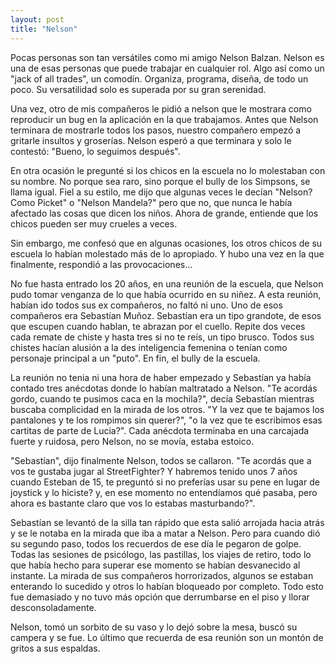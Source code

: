 ```yaml
---
layout: post
title: "Nelson"
---
```


Pocas personas son tan versátiles como mi amigo Nelson Balzan. Nelson es una de
esas personas que puede trabajar en cualquier rol. Algo así como un "jack of
all trades", un comodín. Organiza, programa, diseña, de todo un poco. Su
versatilidad solo es superada por su gran serenidad.

Una vez, otro de mis compañeros le pidió a nelson que le mostrara como
reproducir un bug en la aplicación en la que trabajamos. Antes que Nelson
terminara de mostrarle todos los pasos, nuestro compañero empezó a gritarle
insultos y groserías. Nelson esperó a que terminara y solo le contestó: "Bueno,
lo seguimos después".

En otra ocasión le pregunté si los chicos en la escuela no lo molestaban con su
nombre. No porque sea raro, sino porque el bully de los Simpsons, se llama
igual. Fiel a su estilo, me dijo que algunas veces le decían "Nelson? Como
Picket" o "Nelson Mandela?" pero que no, que nunca le había afectado las cosas
que dicen los niños. Ahora de grande, entiende que los chicos pueden ser muy
crueles a veces.

Sin embargo, me confesó que en algunas ocasiones, los otros chicos de su
escuela lo habían molestado más de lo apropiado. Y hubo una vez en la que
finalmente, respondió a las provocaciones...

No fue hasta entrado los 20 años, en una reunión de la escuela, que Nelson pudo
tomar venganza de lo que había ocurrido en su niñez. A esta reunión, habían ido
todos sus ex compañeros, no faltó ni uno. Uno de esos compañeros era Sebastían
Muñoz. Sebastían era un tipo grandote, de esos que escupen cuando hablan, te
abrazan por el cuello. Repite dos veces cada remate de chiste y hasta tres si
no te reís, un tipo brusco. Todos sus chistes hacían alusión a la des
inteligencia femenina o tenían como personaje principal a un "puto". En fin, el
bully de la escuela.

La reunión no tenia ni una hora de haber empezado y Sebastían ya había contado
tres anécdotas donde lo habían maltratado a Nelson. "Te acordás gordo, cuando
te pusimos caca en la mochila?", decía Sebastían mientras buscaba complicidad en
la mirada de los otros. "Y la vez que te bajamos los pantalones y te los
rompimos sin querer?", "o la vez que te escribimos esas cartitas de parte de
Lucia?". Cada anécdota terminaba en una carcajada fuerte y ruidosa, pero
Nelson, no se movía, estaba estoico.

"Sebastían", dijo finalmente Nelson, todos se callaron. "Te acordás que a vos te
gustaba jugar al StreetFighter? Y habremos tenido unos 7 años cuando Esteban
de 15, te preguntó si no preferías usar su pene en lugar de joystick y lo
hiciste? y, en ese momento no entendíamos qué pasaba, pero ahora es bastante
claro que vos lo estabas masturbando?".

Sebastían se levantó de la silla tan rápido que esta salió arrojada hacia atrás y
se le notaba en la mirada que iba a matar a Nelson. Pero para cuando dió su
segundo paso, todos los recuerdos de ese día le pegaron de golpe. Todas las
sesiones de psicólogo, las pastillas, los viajes de retiro, todo lo que había
hecho para superar ese momento se habían desvanecido al instante. La mirada de
sus compañeros horrorizados, algunos se estaban enterando lo sucedido y otros
lo habían bloqueado por completo. Todo esto fue demasiado y no tuvo más opción
que derrumbarse en el piso y llorar desconsoladamente.

Nelson, tomó un sorbito de su vaso y lo dejó sobre la mesa, buscó su campera y
se fue. Lo último que recuerda de esa reunión son un montón de gritos a sus
espaldas.
